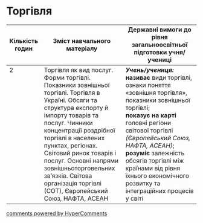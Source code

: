 <div id="hypercomments_widget" class="js-hypercomments-widget invisible"></div>

# Торгівля

<table>
  <tr>
    <td width="10%" align="center"><b>Кількість годин</b></td>  
    <td width="45%" align="center"><b>Зміст навчального матеріалу</b></td>
    <td width="45%" align="center"><b>Державні вимоги до рівня загальноосвітньої підготовки учня/учениці</b></td>
  </tr>
<tbody>
  <tr>
<td width="10%" style="vertical-align:top !important;">2</td>
    <td width="45%" style="vertical-align:top !important;">
Торгівля як вид послуг. Форми торгівлі. Показники зовнішньої торгівлі. Торгівля в Україні. Обсяги та структура експорту й імпорту товарів та послуг. Чинники концентрації роздрібної торгівлі в населених пунктах, регіонах. <br>
Світовий ринок товарів і послуг. Основні напрями зовнішньоторговельних зв’язків. Світова організація торгівлі (СОТ), Європейський Союз, НАФТА, АСЕАН 
</td>
    <td width="45%" style="vertical-align:top !important;">
<i><b>Учень/учениця:</b></i><br>
<b>називає</b> види торгівлі, ознаки поняття «зовнішня торгівля», показники зовнішньої торгівлі;<br>
<b>показує на карті</b> головні регіони світової торгівлі <i>(Європейський Союз, НАФТА, АСЕАН)</i>;<br>
<b>розуміє</b> залежність обсягів торгівлі між країнами від  рівня їхнього економічного розвитку та  інтеграційних процесів у світі</td>
  </tr>
</tbody>
</table>

<div class="js-hypercomments-container">
<a href="http://hypercomments.com" class="hc-link" title="comments widget">comments powered by HyperComments</a>
</div>